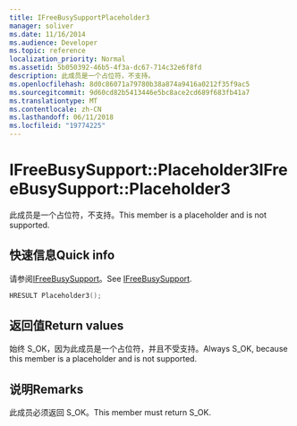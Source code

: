 ```yaml
---
title: IFreeBusySupportPlaceholder3
manager: soliver
ms.date: 11/16/2014
ms.audience: Developer
ms.topic: reference
localization_priority: Normal
ms.assetid: 5b050392-46b5-4f3a-dc67-714c32e6f8fd
description: 此成员是一个占位符，不支持。
ms.openlocfilehash: 8d0c86071a79780b38a874a9416a0212f35f9ac5
ms.sourcegitcommit: 9d60cd82b5413446e5bc8ace2cd689f683fb41a7
ms.translationtype: MT
ms.contentlocale: zh-CN
ms.lasthandoff: 06/11/2018
ms.locfileid: "19774225"
---
```

# <a name="ifreebusysupportplaceholder3"></a><span data-ttu-id="917df-103">IFreeBusySupport::Placeholder3</span><span class="sxs-lookup"><span data-stu-id="917df-103">IFreeBusySupport::Placeholder3</span></span>

<span data-ttu-id="917df-104">此成员是一个占位符，不支持。</span><span class="sxs-lookup"><span data-stu-id="917df-104">This member is a placeholder and is not supported.</span></span>
  
## <a name="quick-info"></a><span data-ttu-id="917df-105">快速信息</span><span class="sxs-lookup"><span data-stu-id="917df-105">Quick info</span></span>

<span data-ttu-id="917df-106">请参阅[IFreeBusySupport](ifreebusysupport.md)。</span><span class="sxs-lookup"><span data-stu-id="917df-106">See [IFreeBusySupport](ifreebusysupport.md).</span></span>
  
```cpp
HRESULT Placeholder3();
```

## <a name="return-values"></a><span data-ttu-id="917df-107">返回值</span><span class="sxs-lookup"><span data-stu-id="917df-107">Return values</span></span>

<span data-ttu-id="917df-108">始终 S_OK，因为此成员是一个占位符，并且不受支持。</span><span class="sxs-lookup"><span data-stu-id="917df-108">Always S_OK, because this member is a placeholder and is not supported.</span></span>
  
## <a name="remarks"></a><span data-ttu-id="917df-109">说明</span><span class="sxs-lookup"><span data-stu-id="917df-109">Remarks</span></span>

<span data-ttu-id="917df-110">此成员必须返回 S_OK。</span><span class="sxs-lookup"><span data-stu-id="917df-110">This member must return S_OK.</span></span>
  


